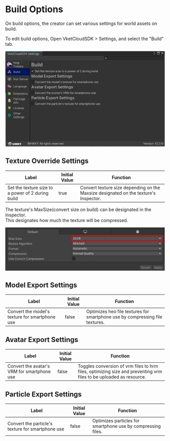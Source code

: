 # Build Options

On build options, the creator can set various settings for world assets on build.

To edit build options, Open VketCloudSDK > Settings, and select the "Build" tab.

![BuildOptions_1](img/BuildOptions_1.jpg)

## Texture Override Settings

| Label | Initial Value | Function |
| ---- | ---- | ---- |
| Set the texture size to a power of 2 during build | true | Convert texture size depending on the Maxsize designated on the texture's Inspector. |

The texture's MaxSize(convert size on build) can be designated in the Inspector.<br>
This designates how much the texture will be compressed.

![BuildOptions_2](img/BuildOptions_2.jpg)

## Model Export Settings

| Label | Initial Value | Function |
| ---- | ---- | ---- |
| Convert the model's texture for smartphone use | false | Optimizes heo file textures for smartphone use by compressing file textures. |

## Avatar Export Settings

| Label | Initial Value | Function |
| ---- | ---- | ---- |
| Convert the avatar's VRM for smartphone use | false | Toggles conversion of vrm files to hrm files, optimizing size and preventing vrm files to be uploaded as resource. |

## Particle Export Settings

| Label | Initial Value | Function |
| ---- | ---- | ---- |
| Convert the particle's texture for smartphone use | false | Optimizes particles for smartphone use by compressing files. |
